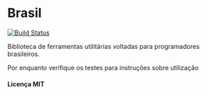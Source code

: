 Brasil
======

[![Build Status](https://drone.io/github.com/gammasoft/brasil/status.png)](https://drone.io/github.com/gammasoft/brasil/latest)

Biblioteca de ferramentas utilitárias voltadas para programadores brasileiros.

Por enquanto verifique os testes para instruções sobre utilização

#### Licença MIT
